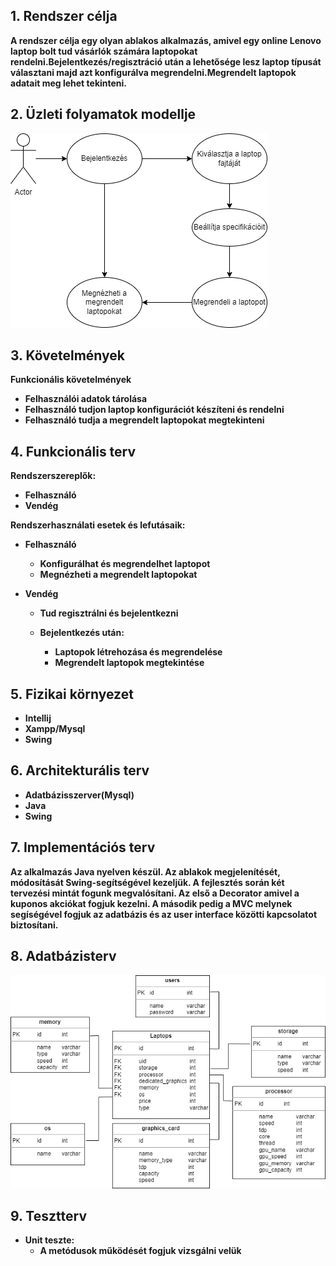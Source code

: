## 1. Rendszer célja
**A rendszer célja egy olyan ablakos alkalmazás, amivel egy online Lenovo laptop bolt tud vásárlók számára laptopokat rendelni.Bejelentkezés/regisztráció után a  lehetősége lesz laptop típusát választani majd azt konfigurálva megrendelni.Megrendelt laptopok adatait meg lehet tekinteni.**

## 2. Üzleti folyamatok modellje
![image](../docs/img/uzleti_modell.png)


## 3. Követelmények
**Funkcionális követelmények**
- **Felhasználói adatok tárolása**
- **Felhasználó tudjon laptop konfigurációt készíteni és rendelni**
- **Felhasználó tudja a megrendelt laptopokat megtekinteni**


## 4. Funkcionális terv
**Rendszerszereplők:**
- **Felhasználó**
- **Vendég**

**Rendszerhasználati esetek és lefutásaik:**
- **Felhasználó**
  - **Konfigurálhat és megrendelhet laptopot**
  - **Megnézheti a megrendelt laptopokat**

- **Vendég**
  - **Tud regisztrálni és bejelentkezni**

  - **Bejelentkezés után:**
    - **Laptopok létrehozása és megrendelése**
    - **Megrendelt laptopok megtekintése**
  
## 5. Fizikai környezet
- **Intellij**
- **Xampp/Mysql**
- **Swing**

## 6. Architekturális terv
 - **Adatbázisszerver(Mysql)**
 - **Java**
 - **Swing**
 
## 7. Implementációs terv
**Az alkalmazás Java nyelven készül. Az ablakok megjelenítését, módosítását Swing-segítségével kezeljük. A fejlesztés során két tervezési mintát fogunk megvalósítani. Az első a Decorator amivel a kuponos akciókat fogjuk kezelni. A második pedig a MVC melynek segíségével fogjuk az adatbázis és az user interface közötti kapcsolatot biztosítani.**
 
## 8. Adatbázisterv
![image](../docs/img/adatbazis_modell.png)
## 9. Tesztterv
- **Unit teszte:**
  - **A metódusok működését fogjuk vizsgálni velük**